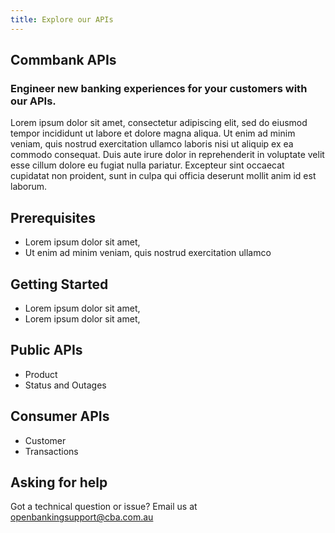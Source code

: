 ```yaml
---
title: Explore our APIs
---
```


## Commbank APIs

### Engineer new banking experiences for your customers with our APIs.

Lorem ipsum dolor sit amet, consectetur adipiscing elit, sed do eiusmod tempor incididunt ut labore et dolore magna aliqua. Ut enim ad minim veniam, quis nostrud exercitation ullamco laboris nisi ut aliquip ex ea commodo consequat. Duis aute irure dolor in reprehenderit in voluptate velit esse cillum dolore eu fugiat nulla pariatur. Excepteur sint occaecat cupidatat non proident, sunt in culpa qui officia deserunt mollit anim id est laborum.

## Prerequisites

- Lorem ipsum dolor sit amet,
- Ut enim ad minim veniam, quis nostrud exercitation ullamco

## Getting Started

- Lorem ipsum dolor sit amet,
- Lorem ipsum dolor sit amet,

## Public APIs

- Product
- Status and Outages

## Consumer APIs

- Customer
- Transactions

## Asking for help

Got a technical question or issue? Email us at openbankingsupport@cba.com.au
